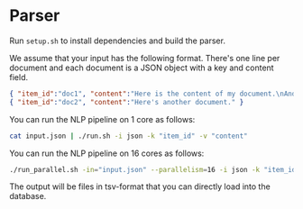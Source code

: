 Parser
======

Run `setup.sh` to install dependencies and build the parser.

We assume that your input has the following format. There's one line per document and each document is a JSON object with a key and content field.

```json
{ "item_id":"doc1", "content":"Here is the content of my document.\nAnd here's another line." }
{ "item_id":"doc2", "content":"Here's another document." }
```

You can run the NLP pipeline on 1 core as follows:

```bash
cat input.json | ./run.sh -i json -k "item_id" -v "content"
```

You can run the NLP pipeline on 16 cores as follows:
```bash
./run_parallel.sh -in="input.json" --parallelism=16 -i json -k "item_id" -v "content"
```

The output will be files in tsv-format that you can directly load into the database.
